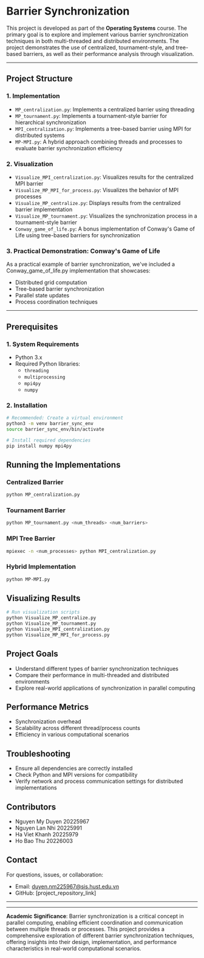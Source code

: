 # Barrier Synchronization 

This project is developed as part of the **Operating Systems** course. The primary goal is to explore and implement various barrier synchronization techniques in both multi-threaded and distributed environments. The project demonstrates the use of centralized, tournament-style, and tree-based barriers, as well as their performance analysis through visualization.

---

## Project Structure

### 1. Implementation
- `MP_centralization.py`: Implements a centralized barrier using threading
- `MP_tournament.py`: Implements a tournament-style barrier for hierarchical synchronization
- `MPI_centralization.py`: Implements a tree-based barrier using MPI for distributed systems
- `MP-MPI.py`: A hybrid approach combining threads and processes to evaluate barrier synchronization efficiency

### 2. Visualization
- `Visualize_MPI_centralization.py`: Visualizes results for the centralized MPI barrier
- `Visualize_MP_MPI_for_process.py`: Visualizes the behavior of MPI processes
- `Visualize_MP_centralize.py`: Displays results from the centralized barrier implementation
- `Visualize_MP_tournament.py`: Visualizes the synchronization process in a tournament-style barrier
- `Conway_game_of_life.py`: A bonus implementation of Conway's Game of Life using tree-based barriers for synchronization

### 3. Practical Demonstration: Conway's Game of Life
As a practical example of barrier synchronization, we've included a Conway_game_of_life.py implementation that showcases:

- Distributed grid computation
- Tree-based barrier synchronization
- Parallel state updates
- Process coordination techniques
---

## Prerequisites

### 1. System Requirements
- Python 3.x
- Required Python libraries:
  - `threading`
  - `multiprocessing`
  - `mpi4py`
  - `numpy`

### 2. Installation
```bash
# Recommended: Create a virtual environment
python3 -m venv barrier_sync_env
source barrier_sync_env/bin/activate

# Install required dependencies
pip install numpy mpi4py
```

## Running the Implementations

### Centralized Barrier
```bash
python MP_centralization.py
```

### Tournament Barrier
```bash
python MP_tournament.py <num_threads> <num_barriers>
```

### MPI Tree Barrier
```bash
mpiexec -n <num_processes> python MPI_centralization.py
```

### Hybrid Implementation
```bash
python MP-MPI.py
```

## Visualizing Results
```bash
# Run visualization scripts
python Visualize_MP_centralize.py
python Visualize_MP_tournament.py
python Visualize_MPI_centralization.py
python Visualize_MP_MPI_for_process.py
```

## Project Goals
- Understand different types of barrier synchronization techniques
- Compare their performance in multi-threaded and distributed environments
- Explore real-world applications of synchronization in parallel computing

## Performance Metrics
- Synchronization overhead
- Scalability across different thread/process counts
- Efficiency in various computational scenarios

## Troubleshooting
- Ensure all dependencies are correctly installed
- Check Python and MPI versions for compatibility
- Verify network and process communication settings for distributed implementations

## Contributors
- Nguyen My Duyen   20225967
- Nguyen Lan Nhi    20225991
- Ha Viet Khanh     20225979
- Ho Bao Thu        20226003



## Contact
For questions, issues, or collaboration:
- Email: duyen.nm225967@sis.hust.edu.vn
- GitHub: [project_repository_link]

---

---

**Academic Significance**: 
Barrier synchronization is a critical concept in parallel computing, enabling efficient coordination and communication between multiple threads or processes. This project provides a comprehensive exploration of different barrier synchronization techniques, offering insights into their design, implementation, and performance characteristics in real-world computational scenarios.
